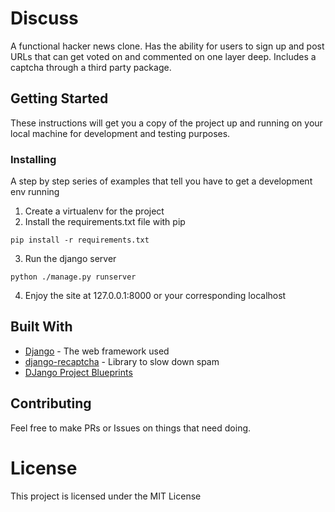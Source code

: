 # Discuss

A functional hacker news clone. Has the ability for users to sign up and post URLs that can get voted on and commented on one layer deep. Includes a captcha through a third party package.

## Getting Started

These instructions will get you a copy of the project up and running on your local machine for development and testing purposes.

### Installing

A step by step series of examples that tell you have to get a development env running

1. Create a virtualenv for the project
2. Install the requirements.txt file with pip
```
pip install -r requirements.txt
```

3. Run the django server

```
python ./manage.py runserver
```

4. Enjoy the site at 127.0.0.1:8000 or your corresponding localhost

## Built With

* [Django](https://www.djangoproject.com/) - The web framework used
* [django-recaptcha](https://github.com/praekelt/django-recaptcha) - Library to slow down spam
* [DJango Project Blueprints](https://www.packtpub.com/web-development/django-project-blueprints)

## Contributing

Feel free to make PRs or Issues on things that need doing.

# License

This project is licensed under the MIT License
